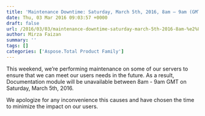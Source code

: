 ```yaml
---
title: 'Maintenance Downtime: Saturday, March 5th, 2016, 8am – 9am (GMT)'
date: Thu, 03 Mar 2016 09:03:57 +0000
draft: false
url: /2016/03/03/maintenance-downtime-saturday-march-5th-2016-8am-%e2%80%93-9am-gmt/
author: Mirza Faizan
summary: ''
tags: []
categories: ['Aspose.Total Product Family']
---
```


This weekend, we’re performing maintenance on some of our servers to ensure that we can meet our users needs in the future. As a result, Documentation module will be unavailable between 8am - 9am GMT on Saturday, March 5th, 2016.

We apologize for any inconvenience this causes and have chosen the time to minimize the impact on our users.








